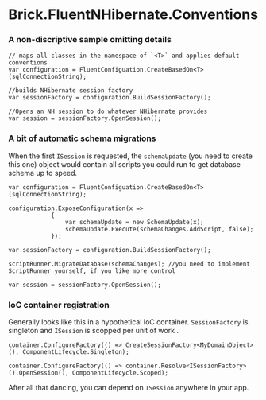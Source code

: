 # Brick.FluentNHibernate.Conventions

### A non-discriptive sample omitting details
```
// maps all classes in the namespace of `<T>` and applies default conventions
var configuration = FluentConfiguation.CreateBasedOn<T>(sqlConnectionString);

//builds NHibernate session factory
var sessionFactory = configuration.BuildSessionFactory();

//Opens an NH session to do whatever NHibernate provides
var session = sessionFactory.OpenSession();
```


### A bit of automatic schema migrations

When the first `ISession` is requested, the `schemaUpdate` (you need to create this one) object would contain all scripts you could run to get database schema up to speed.
```
var configuration = FluentConfiguation.CreateBasedOn<T>(sqlConnectionString);

configuration.ExposeConfiguration(x =>
            {
                var schemaUpdate = new SchemaUpdate(x);
                schemaUpdate.Execute(schemaChanges.AddScript, false);
            });

var sessionFactory = configuration.BuildSessionFactory();

scriptRunner.MigrateDatabase(schemaChanges); //you need to implement ScriptRunner yourself, if you like more control

var session = sessionFactory.OpenSession();
```

### IoC container registration

Generally looks like this in a hypothetical IoC container.
`SessionFactory` is singleton and `ISession` is scopped per unit of work .
```
container.ConfigureFactory(() => CreateSessionFactory<MyDomainObject>(), ComponentLifecycle.Singleton);

container.ConfigureFactory(() => container.Resolve<ISessionFactory>().OpenSession(), ComponentLifecycle.Scoped);

```
After all that dancing, you can depend on `ISession` anywhere in your app.
